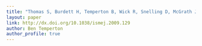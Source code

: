 ```yaml
---
title: "Thomas S, Burdett H, Temperton B, Wick R, Snelling D, McGrath JW, Quinn JP, Munn C, Gilbert JA. 2010. Evidence for phosphonate usage in the coral holobiont. The ISME journal 4:459–461."
layout: paper
link: http://dx.doi.org/10.1038/ismej.2009.129
author: Ben Temperton
author_profile: true
---
```

